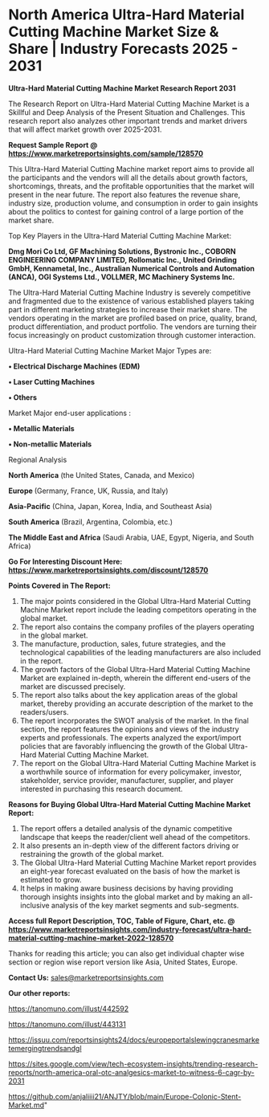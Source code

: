 # North America Ultra-Hard Material Cutting Machine Market Size & Share | Industry Forecasts 2025 - 2031

<strong>Ultra-Hard Material Cutting Machine Market Research Report 2031</strong>

The Research Report on Ultra-Hard Material Cutting Machine Market is a Skillful and Deep Analysis of the Present Situation and Challenges. This research report also analyzes other important trends and market drivers that will affect market growth over 2025-2031.

<strong>Request Sample Report @ <a href=https://www.marketreportsinsights.com/sample/128570>https://www.marketreportsinsights.com/sample/128570</a></strong>

This Ultra-Hard Material Cutting Machine market report aims to provide all the participants and the vendors will all the details about growth factors, shortcomings, threats, and the profitable opportunities that the market will present in the near future. The report also features the revenue share, industry size, production volume, and consumption in order to gain insights about the politics to contest for gaining control of a large portion of the market share.

Top Key Players in the Ultra-Hard Material Cutting Machine Market:

<strong>Dmg Mori Co Ltd, GF Machining Solutions, Bystronic Inc., COBORN ENGINEERING COMPANY LIMITED, Rollomatic Inc., United Grinding GmbH, Kennametal, Inc., Australian Numerical Controls and Automation (ANCA), OGI Systems Ltd., VOLLMER, MC Machinery Systems Inc.</strong>

The Ultra-Hard Material Cutting Machine Industry is severely competitive and fragmented due to the existence of various established players taking part in different marketing strategies to increase their market share. The vendors operating in the market are profiled based on price, quality, brand, product differentiation, and product portfolio. The vendors are turning their focus increasingly on product customization through customer interaction.

Ultra-Hard Material Cutting Machine Market Major Types are:

<strong>• Electrical Discharge Machines (EDM)

• Laser Cutting Machines

• Others</strong>

Market Major end-user applications :

<strong>• Metallic Materials

• Non-metallic Materials</strong>

Regional Analysis

</u><strong><b>North America</b></strong> (the United States, Canada, and Mexico)

<strong><b>Europe </b></strong>(Germany, France, UK, Russia, and Italy)

<strong><b>Asia-Pacific</b></strong> (China, Japan, Korea, India, and Southeast Asia)

<strong><b>South America</b></strong> (Brazil, Argentina, Colombia, etc.)

<strong><b>The Middle East and Africa</b></strong> (Saudi Arabia, UAE, Egypt, Nigeria, and South Africa)

<strong>Go For Interesting Discount Here: <a href=https://www.marketreportsinsights.com/discount/128570>https://www.marketreportsinsights.com/discount/128570</a></strong>

<strong>Points Covered in The Report:</strong>
<ol>
  <li>The major points considered in the Global Ultra-Hard Material Cutting Machine Market report include the leading competitors operating in the global market.</li>
  <li>The report also contains the company profiles of the players operating in the global market.</li>
  <li>The manufacture, production, sales, future strategies, and the technological capabilities of the leading manufacturers are also included in the report.</li>
  <li>The growth factors of the Global Ultra-Hard Material Cutting Machine Market are explained in-depth, wherein the different end-users of the market are discussed precisely.</li>
  <li>The report also talks about the key application areas of the global market, thereby providing an accurate description of the market to the readers/users.</li>
  <li>The report incorporates the SWOT analysis of the market. In the final section, the report features the opinions and views of the industry experts and professionals. The experts analyzed the export/import policies that are favorably influencing the growth of the Global Ultra-Hard Material Cutting Machine Market.</li>
  <li>The report on the Global Ultra-Hard Material Cutting Machine Market is a worthwhile source of information for every policymaker, investor, stakeholder, service provider, manufacturer, supplier, and player interested in purchasing this research document.</li>
</ol>
<strong>Reasons for Buying Global Ultra-Hard Material Cutting Machine Market Report:</strong>

<ol>
  <li>The report offers a detailed analysis of the dynamic competitive landscape that keeps the reader/client well ahead of the competitors.</li>
  <li>It also presents an in-depth view of the different factors driving or restraining the growth of the global market.</li>
  <li>The Global Ultra-Hard Material Cutting Machine Market report provides an eight-year forecast evaluated on the basis of how the market is estimated to grow.</li>
  <li>It helps in making aware business decisions by having providing thorough insights insights into the global market and by making an all-inclusive analysis of the key market segments and sub-segments.</li>
</ol>
<strong>Access full Report Description, TOC, Table of Figure, Chart, etc. @ <a href=https://www.marketreportsinsights.com/industry-forecast/ultra-hard-material-cutting-machine-market-2022-128570>https://www.marketreportsinsights.com/industry-forecast/ultra-hard-material-cutting-machine-market-2022-128570</a></strong>


Thanks for reading this article; you can also get individual chapter wise section or region wise report version like Asia, United States, Europe.

<strong>Contact Us:</strong>
sales@marketreportsinsights.com

<strong>Our other reports:</strong>

<a href=https://tanomuno.com/illust/442592>https://tanomuno.com/illust/442592</a>

<a href=https://tanomuno.com/illust/443131>https://tanomuno.com/illust/443131</a>

<a href=https://issuu.com/reportsinsights24/docs/europeportalslewingcranesmarketemergingtrendsandgl>https://issuu.com/reportsinsights24/docs/europeportalslewingcranesmarketemergingtrendsandgl</a>

<a href=https://sites.google.com/view/tech-ecosystem-insights/trending-research-reports/north-america-oral-otc-analgesics-market-to-witness-6-cagr-by-2031>https://sites.google.com/view/tech-ecosystem-insights/trending-research-reports/north-america-oral-otc-analgesics-market-to-witness-6-cagr-by-2031</a>

<a href=https://github.com/anjaliiii21/ANJTY/blob/main/Europe-Colonic-Stent-Market.md>https://github.com/anjaliiii21/ANJTY/blob/main/Europe-Colonic-Stent-Market.md</a>"
